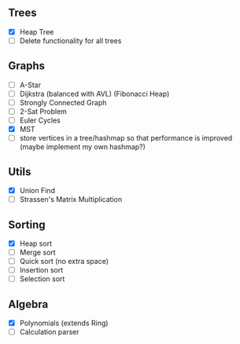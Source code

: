 ## Trees

- [X] Heap Tree
- [ ] Delete functionality for all trees

## Graphs

- [ ] A-Star
- [ ] Dijkstra (balanced with AVL) (Fibonacci Heap)
- [ ] Strongly Connected Graph
- [ ] 2-Sat Problem
- [ ] Euler Cycles
- [X] MST
- [ ] store vertices in a tree/hashmap so that performance is improved (maybe implement my own hashmap?)

## Utils

- [X] Union Find
- [ ] Strassen's Matrix Multiplication

## Sorting

- [X] Heap sort
- [ ] Merge sort
- [ ] Quick sort (no extra space)
- [ ] Insertion sort
- [ ] Selection sort

## Algebra

- [X] Polynomials (extends Ring)
- [ ] Calculation parser